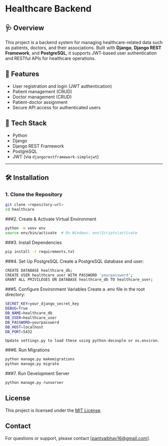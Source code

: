 # Healthcare Backend

## 🩺 Overview
This project is a backend system for managing healthcare-related data such as patients, doctors, and their associations. Built with **Django**, **Django REST Framework**, and **PostgreSQL**, it supports JWT-based user authentication and RESTful APIs for healthcare operations.

## 🚀 Features
- User registration and login (JWT authentication)
- Patient management (CRUD)
- Doctor management (CRUD)
- Patient-doctor assignment
- Secure API access for authenticated users

## 🧰 Tech Stack
- Python
- Django
- Django REST Framework
- PostgreSQL
- JWT (via `djangorestframework-simplejwt`)

---

## 🛠️ Installation

### 1. Clone the Repository
```bash
git clone <repository-url>
cd healthcare
```

###2. Create & Activate Virtual Environment
```bash
python -m venv env
source env/bin/activate  # On Windows: env\Scripts\activate
```

###3. Install Dependencies
```bash
pip install -r requirements.txt
```

###4. Set Up PostgreSQL
    Create a PostgreSQL database and user:
```bash
CREATE DATABASE healthcare_db;
CREATE USER healthcare_user WITH PASSWORD 'yourpassword';
GRANT ALL PRIVILEGES ON DATABASE healthcare_db TO healthcare_user;
```

###5. Configure Environment Variables
    Create a .env file in the root directory:
```bash
SECRET_KEY=your_django_secret_key
DEBUG=True
DB_NAME=healthcare_db
DB_USER=healthcare_user
DB_PASSWORD=yourpassword
DB_HOST=localhost
DB_PORT=5432
```
    Update settings.py to load these using python-decouple or os.environ.

###6. Run Migrations
```bash
python manage.py makemigrations
python manage.py migrate
```

###7. Run Development Server
```bash
python manage.py runserver
```

## License
This project is licensed under the [MIT License](LICENSE).

## Contact
For questions or support, please contact [pantvaibhav16@gmail.com].
